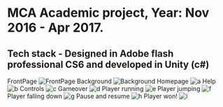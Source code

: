 # MCA Academic project, Year: Nov 2016 - Apr 2017.
## Tech stack - Designed in Adobe flash professional CS6 and developed in Unity (c#)
FrontPage
![FrontPage](https://user-images.githubusercontent.com/17167943/170336453-05fe7315-066b-42c9-b095-f157cd1706c2.png)
Background
![Background](https://user-images.githubusercontent.com/17167943/170336782-8cf4841f-4312-4f7a-b2b2-821d1ebf8968.png)
Homepage
![a](https://user-images.githubusercontent.com/17167943/170337082-ca9344c0-a7c6-43f9-ae46-4812b1187ca8.png)
Help
![b](https://user-images.githubusercontent.com/17167943/170337132-acee9486-bfcc-4627-804a-55464dad0bdc.png)
Controls
![c](https://user-images.githubusercontent.com/17167943/170337202-1bbc0f89-bdca-46e5-b638-fe461190f5dc.png)
Gameover
![d](https://user-images.githubusercontent.com/17167943/170337265-8accdd32-8639-486a-8474-193aacc444b3.png)
Player running
![e](https://user-images.githubusercontent.com/17167943/170337479-94612218-0fc3-4ca3-aa92-ae076036a3cf.png)
Player jumping
![f](https://user-images.githubusercontent.com/17167943/170337537-d4892bcf-7d0a-4104-bb57-a5986e00d5c0.png)
Player falling down
![g](https://user-images.githubusercontent.com/17167943/170337652-3b9abaf8-7817-4892-845a-f52318ec4d45.png)
Pause and resume
![h](https://user-images.githubusercontent.com/17167943/170337717-11478a32-d403-451d-b1fd-506682e40d2d.png)
Player won!
![i](https://user-images.githubusercontent.com/17167943/170337948-23bf0f9b-15c6-45bc-acc6-18425be5e33d.png)
